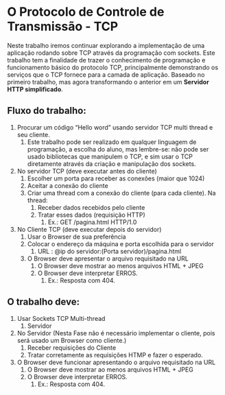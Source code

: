 # O Protocolo de Controle de Transmissão - TCP

Neste trabalho iremos continuar explorando a implementação de uma aplicação rodando sobre TCP através da programação com sockets. Este trabalho tem a finalidade de trazer o conhecimento de programação e funcionamento básico do protocolo TCP, principalmente demonstrando os serviços que o TCP fornece para a camada de aplicação. Baseado no primeiro trabalho, mas agora transformando o anterior em um **Servidor HTTP simplificado**.

## Fluxo do trabalho:

1.  Procurar um código “Hello word” usando servidor TCP multi thread e seu cliente.
    1.  Este trabalho pode ser realizado em qualquer linguagem de programação, a escolha do aluno, mas lembre-se: não pode ser usado bibliotecas que manipulem o TCP, e sim usar o TCP diretamente através da criação e manipulação dos sockets.
1.  No servidor TCP (deve executar antes do cliente)
    1. Escolher um porta para receber as conexões (maior que 1024)
    1. Aceitar a conexão do cliente
    1. Criar uma thread com a conexão do cliente (para cada cliente). Na thread:
       1. Receber dados recebidos pelo cliente
       1. Tratar esses dados (requisição HTTP)
          1. Ex.: GET /pagina.html HTTP/1.0
1.  No Cliente TCP (deve executar depois do servidor)
    1. Usar o Browser de sua preferência
    1. Colocar o endereço da máquina e porta escolhida para o servidor
       1. URL : @ip do servidor:(Porta servidor)/pagina.html
    1. O Browser deve apresentar o arquivo requisitado na URL
       1. O Browser deve mostrar ao menos arquivos HTML + JPEG
       1. O Browser deve interpretar ERROS.
          1. Ex.: Resposta com 404.

## O trabalho deve:

1. Usar Sockets TCP Multi-thread
   1. Servidor
1. No Servidor (Nesta Fase não é necessário implementar o cliente, pois será usado um Browser como cliente.)
   1. Receber requisições do Cliente
   1. Tratar corretamente as requisições HTMP e fazer o esperado.
1. O Browser deve funcionar apresentando o arquivo requisitado na URL
   1. O Browser deve mostrar ao menos arquivos HTML + JPEG
   1. O Browser deve interpretar ERROS.
      1. Ex.: Resposta com 404.
